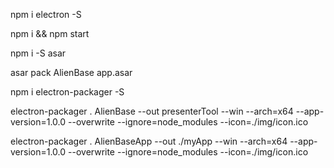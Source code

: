 npm i electron -S

npm i && npm start


npm i -S asar

asar pack AlienBase app.asar

npm i electron-packager -S


electron-packager . AlienBase --out presenterTool --win --arch=x64 --app-version=1.0.0 --overwrite --ignore=node_modules --icon=./img/icon.ico

electron-packager . AlienBaseApp --out ./myApp --win --arch=x64 --app-version=1.0.0 --overwrite --ignore=node_modules --icon=./img/icon.ico